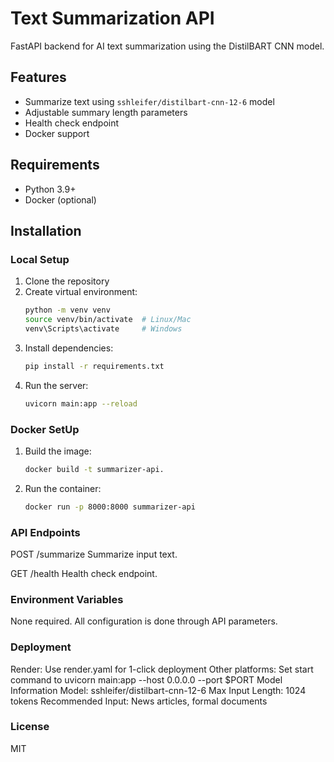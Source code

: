 # Text Summarization API

FastAPI backend for AI text summarization using the DistilBART CNN model.

## Features
- Summarize text using `sshleifer/distilbart-cnn-12-6` model
- Adjustable summary length parameters
- Health check endpoint
- Docker support

## Requirements
- Python 3.9+
- Docker (optional)

## Installation

### Local Setup
1. Clone the repository
2. Create virtual environment:
   ```bash
   python -m venv venv
   source venv/bin/activate  # Linux/Mac
   venv\Scripts\activate     # Windows
3. Install dependencies:
   ```bash
   pip install -r requirements.txt
4. Run the server:
   ```bash
   uvicorn main:app --reload

### Docker SetUp
1. Build the image:
   ```bash
   docker build -t summarizer-api.
2. Run the container:
   ```bash
   docker run -p 8000:8000 summarizer-api

### API Endpoints
POST /summarize
Summarize input text.

GET /health
Health check endpoint.

### Environment Variables
None required. All configuration is done through API parameters.

### Deployment
Render: Use render.yaml for 1-click deployment
Other platforms: Set start command to uvicorn main:app --host 0.0.0.0 --port $PORT
Model Information
Model: sshleifer/distilbart-cnn-12-6
Max Input Length: 1024 tokens
Recommended Input: News articles, formal documents

### License
MIT
